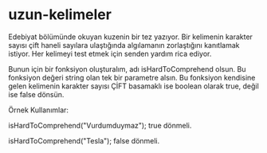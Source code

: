 # uzun-kelimeler
Edebiyat bölümünde okuyan kuzenin bir tez yazıyor. Bir kelimenin karakter sayısı çift haneli sayılara ulaştığında algılamanın zorlaştığını kanıtlamak istiyor. Her kelimeyi test etmek için senden yardım rica ediyor.

Bunun için bir fonksiyon oluşturalım, adı isHardToComprehend olsun.
Bu fonksiyon değeri string olan tek bir parametre alsın.
Bu fonksiyon kendisine gelen kelimenin karakter sayısı ÇİFT basamaklı ise boolean olarak true, değil ise false dönsün.

Örnek Kullanımlar:

isHardToComprehend("Vurdumduymaz");
true dönmeli.


isHardToComprehend("Tesla");
false dönmeli.
